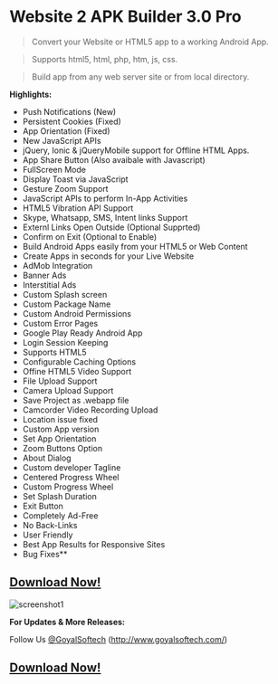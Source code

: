 # **Website 2 APK Builder 3.0 Pro**

>Convert your Website or HTML5 app to a working Android App.

>Supports html5, html, php, htm, js, css.

>Build app from any web server site or from local directory.

 **Highlights:**
 - Push Notifications (New)
 - Persistent Cookies (Fixed)
 - App Orientation (Fixed)
 - New JavaScript APIs 
 - jQuery, Ionic & jQueryMobile support for Offline HTML Apps.
 - App Share Button (Also avaibale with Javascript)
 - FullScreen Mode
 - Display Toast via JavaScript
 - Gesture Zoom Support
 - JavaScript APIs to perform In-App Activities
 - HTML5 Vibration API Support
 - Skype, Whatsapp, SMS, Intent links Support
 - Externl Links Open Outside (Optional Supprted)
 - Confirm on Exit (Optional to Enable)
 - Build Android Apps easily from your HTML5 or Web Content
 - Create Apps in seconds for your Live Website
 - AdMob Integration
 - Banner Ads
 - Interstitial Ads
 - Custom Splash screen
 - Custom Package Name
 - Custom Android Permissions
 - Custom Error Pages
 - Google Play Ready Android App
 - Login Session Keeping
 - Supports HTML5
 - Configurable Caching Options
 - Offine HTML5 Video Support
 - File Upload Support
 - Camera Upload Support
 - Save Project as .webapp file
 - Camcorder Video Recording Upload
 - Location issue fixed
 - Custom App version
 - Set App Orientation
 - Zoom Buttons Option
 - About Dialog
 - Custom developer Tagline
 - Centered Progress Wheel
 - Custom Progress Wheel
 - Set Splash Duration
 - Exit Button
 - Completely Ad-Free
 - No Back-Links
 - User Friendly
 - Best App Results for Responsive Sites
 - Bug Fixes**

## **[Download Now!](https://websitetoapk.com/download.html)**



![screenshot1](https://a.fsdn.com/con/app/proj/website2apk/screenshots/Website2APK_v3.0_1.png)

**For Updates & More Releases:**

Follow Us [@GoyalSoftech](https://github.com/goyalsoftech/)
(http://www.goyalsoftech.com/)

## **[Download Now!](https://websitetoapk.com/download.html)**
